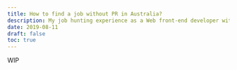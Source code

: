 ```yaml
---
title: How to find a job without PR in Australia?
description: My job hunting experience as a Web front-end developer without PR.
date: 2019-08-11
draft: false
toc: true
---
```


WIP
